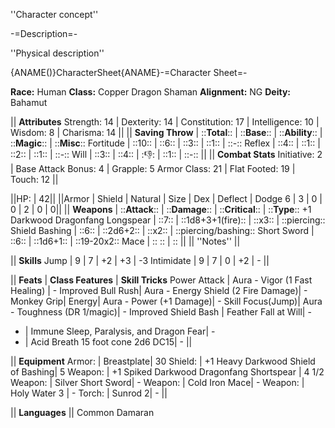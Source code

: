 ''Character concept''

-=Description=-

''Physical description''

{ANAME()}CharacterSheet{ANAME}-=Character Sheet=-

__Race:__ Human
__Class:__ Copper Dragon Shaman
__Alignment:__ NG
__Deity:__ Bahamut

|| __Attributes__
Strength: 14 | Dexterity: 14 | Constitution: 17 | Intelligence: 10 | Wisdom: 8 | Charisma: 14 ||
|| __Saving Throw__ | ::__Total__:: | ::__Base__:: | ::__Ability__:: | ::__Magic__:: | ::__Misc__::
Fortitude | ::10:: | ::6:: | ::3:: | ::1:: | ::-::
Reflex | ::4:: | ::1:: | ::2:: | ::1:: | ::-::
Will | ::3:: | ::4:: | ::-1:: | ::1:: | ::-:: ||
|| __Combat Stats__
Initiative: 2 | Base Attack Bonus: 4 | Grapple: 5
Armor Class: 21 | Flat Footed: 19 | Touch: 12 ||

||HP: | 42||
||Armor | Shield | Natural | Size | Dex | Deflect | Dodge 
6 | 3 | 0 | 0 | 2 | 0 | 0||
|| __Weapons__ | ::__Attack__:: | ::__Damage__:: | ::__Critical__:: | ::__Type__::
+1 Darkwood Dragonfang Longspear | ::7:: | ::1d8+3+1(fire):: | ::x3:: | ::piercing::
Shield Bashing | ::6:: | ::2d6+2:: | ::x2:: | ::piercing/bashing:: 
Short Sword | ::6:: | ::1d6+1:: | ::19-20x2::
Mace | :: :: | ::
||
|| ''Notes'' ||

|| __Skills__
Jump | 9 | 7 | +2 | +3 | -3 
Intimidate | 9 | 7 | 0 | +2 | - ||

|| __Feats__ | __Class Features__ | __Skill Tricks__
Power Attack | Aura - Vigor (1 Fast Healing) | - 
Improved Bull Rush| Aura - Energy Shield (2 Fire Damage)| - 
Monkey Grip| Energy| Aura - Power (+1 Damage)| - 
Skill Focus(Jump)| Aura - Toughness (DR 1/magic)| - 
Improved Shield Bash | Feather Fall at Will| - 
- | Immune Sleep, Paralysis, and Dragon Fear| - 
- | Acid Breath 15 foot cone 2d6 DC15| - ||

|| __Equipment__
Armor: | Breastplate| 30
Shield: | +1 Heavy Darkwood Shield of Bashing| 5
Weapon: | +1 Spiked Darkwood Dragonfang Shortspear | 4 1/2 
Weapon: | Silver Short Sword| -
Weapon: | Cold Iron Mace| - 
Weapon: | Holy Water 3 | -
Torch: | Sunrod 2| - ||

|| __Languages__ ||
Common
Damaran
